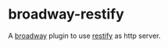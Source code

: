 broadway-restify
================

A [broadway](https://github.com/flatiron/broadway) plugin to use [restify](https://github.com/mcavage/node-restify) as http server.


